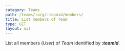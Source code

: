 ```yaml
---
category: Teams
path: /teams/:org/:teamid/members/
title: List members of Team
type: GET
layout: nil
---
```


List all members (*User*) of *Team* identified by ***:teamid***.